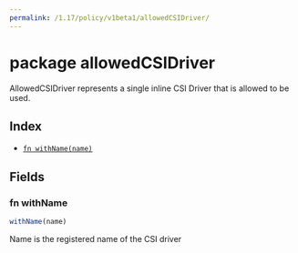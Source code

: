 ```yaml
---
permalink: /1.17/policy/v1beta1/allowedCSIDriver/
---
```


# package allowedCSIDriver

AllowedCSIDriver represents a single inline CSI Driver that is allowed to be used.

## Index

* [`fn withName(name)`](#fn-withname)

## Fields

### fn withName

```ts
withName(name)
```

Name is the registered name of the CSI driver